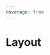 ```yaml
---
coverage: true
---
```

# Layout

<LiveEditor sourceCodePath="../../../example/layout/index.jsx" :hideCode="true" :noStyle="false" />
